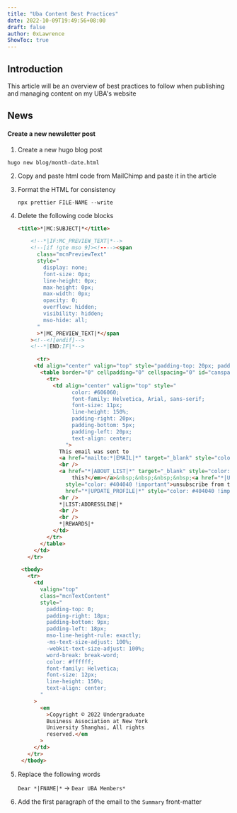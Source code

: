 ```yaml
---
title: "Uba Content Best Practices"
date: 2022-10-09T19:49:56+08:00
draft: false
author: 0xLawrence
ShowToc: true
---
```

## Introduction
This article will be an overview of best practices to follow when publishing and managing content on my UBA's website

## News

#### Create a new newsletter post

1. Create a new hugo blog post
  ```shell
  hugo new blog/month-date.html
  ```

2. Copy and paste html code from MailChimp and paste it in the article

3. Format the HTML for consistency

   ```shell
   npx prettier FILE-NAME --write
   ```

4. Delete the following code blocks

   ```html
   <title>*|MC:SUBJECT|*</title>
   ```

   ```html
       <!--*|IF:MC_PREVIEW_TEXT|*-->
       <!--[if !gte mso 9]><!----><span
         class="mcnPreviewText"
         style="
           display: none;
           font-size: 0px;
           line-height: 0px;
           max-height: 0px;
           max-width: 0px;
           opacity: 0;
           overflow: hidden;
           visibility: hidden;
           mso-hide: all;
         "
         >*|MC_PREVIEW_TEXT|*</span
       ><!--<![endif]-->
       <!--*|END:IF|*-->
   ```

   ```html
         <tr>
        <td align="center" valign="top" style="padding-top: 20px; padding-bottom: 20px">
          <table border="0" cellpadding="0" cellspacing="0" id="canspamBar">
            <tr>
              <td align="center" valign="top" style="
                    color: #606060;
                    font-family: Helvetica, Arial, sans-serif;
                    font-size: 11px;
                    line-height: 150%;
                    padding-right: 20px;
                    padding-bottom: 5px;
                    padding-left: 20px;
                    text-align: center;
                  ">
                This email was sent to
                <a href="mailto:*|EMAIL|*" target="_blank" style="color: #404040 !important">*|EMAIL|*</a>
                <br />
                <a href="*|ABOUT_LIST|*" target="_blank" style="color: #404040 !important"><em>why did I get
                    this?</em></a>&nbsp;&nbsp;&nbsp;&nbsp;<a href="*|UNSUB|*"
                  style="color: #404040 !important">unsubscribe from this list</a>&nbsp;&nbsp;&nbsp;&nbsp;<a
                  href="*|UPDATE_PROFILE|*" style="color: #404040 !important">update subscription preferences</a>
                <br />
                *|LIST:ADDRESSLINE|*
                <br />
                <br />
                *|REWARDS|*
              </td>
            </tr>
          </table>
        </td>
      </tr>
   ```

   ```html
    <tbody>
      <tr>
        <td
          valign="top"
          class="mcnTextContent"
          style="
            padding-top: 0;
            padding-right: 18px;
            padding-bottom: 9px;
            padding-left: 18px;
            mso-line-height-rule: exactly;
            -ms-text-size-adjust: 100%;
            -webkit-text-size-adjust: 100%;
            word-break: break-word;
            color: #ffffff;
            font-family: Helvetica;
            font-size: 12px;
            line-height: 150%;
            text-align: center;
          "
        >
          <em
            >Copyright © 2022 Undergraduate
            Business Association at New York
            University Shanghai, All rights
            reserved.</em
          >
        </td>
      </tr>
    </tbody>
   ```

5. Replace the following words

   `Dear *|FNAME|*` -> `Dear UBA Members*`

6. Add the first paragraph of the email to the `Summary` front-matter
